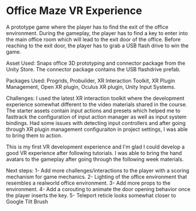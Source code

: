 # Office Maze VR Experience
 
A prototype game where the player has to find the exit of the office environment. During the gameplay, the player has to find a key to enter into the main office room which will lead to the exit door of the office. Before reaching to the exit door, the player has to grab a USB flash drive to win the game.

Asset Used: Snaps office 3D prototyping and connector package from the Unity Store. The connector package contains the USB flashdrive prefab.

Packages Used: Progrids, Probuilder, XR Interaction Toolkit, XR Plugin Management, Open XR plugin, Oculus XR plugin, Unity Input Systems.

Challenges: I used the latest XR interaction toolkit where the development experience somewhat different to the video materials shared in the course. The starter assets contain input actions and presets which helped me to fasttrack the configuration of input action manager as well as input system bindings. Had some issues with detecting input controllers and after going through XR plugin management configuraiton in project settings, I was able to bring them to action. 

This is my first VR development experience and I'm glad I could develop a good VR experience after following tutorials. I was able to bring the hand avatars to the gameplay after going through the following week materials. 

Next steps:
1- Add more challenges/interactions to the player with a scoring mechanism for game mechanics.
2- Lighting of the office environment that resembles a realworld office environment.
3- Add more props to the environment.
4- Add a corouting to animate the door opening behavior once the player inserts the key.
5- Teleport reticle looks somewhat closer to Google Tilt Brush

